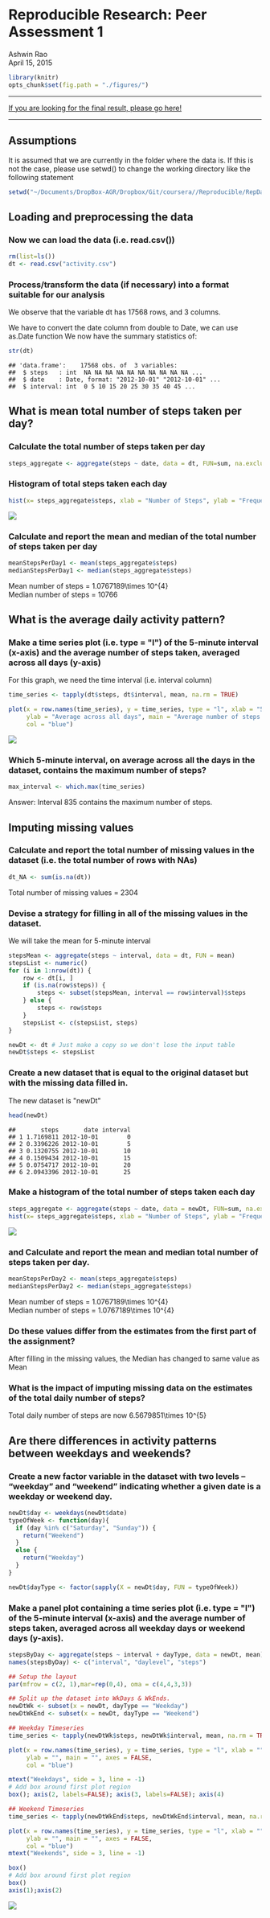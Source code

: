 # Reproducible Research: Peer Assessment 1
Ashwin Rao  
April 15, 2015  

```r
library(knitr)
opts_chunk$set(fig.path = "./figures/")
```


-------------

[If you are looking for the final result, please go here!](https://github.com/ashwingrao/RepData_PeerAssessment1/blob/master/PA1_template.md "Click Here")

-------------

## Assumptions
It is assumed that we are currently in the folder where the data is. If this is not the case, please use setwd() to change the working directory like the following statement


```r
setwd("~/Documents/DropBox-AGR/Dropbox/Git/coursera//Reproducible/RepData_PeerAssessment1/")
```

## Loading and preprocessing the data

### Now we can load the data (i.e. read.csv())


```r
rm(list=ls())
dt <- read.csv("activity.csv")
```

### Process/transform the data (if necessary) into a format suitable for our analysis
We observe that the variable dt has 17568 rows, and 3 columns.

We have to convert the date column from double to Date, we can use as.Date function 
We now have the summary statistics of:

```r
str(dt)
```

```
## 'data.frame':	17568 obs. of  3 variables:
##  $ steps   : int  NA NA NA NA NA NA NA NA NA NA ...
##  $ date    : Date, format: "2012-10-01" "2012-10-01" ...
##  $ interval: int  0 5 10 15 20 25 30 35 40 45 ...
```

## What is mean total number of steps taken per day?
### Calculate the total number of steps taken per day

```r
steps_aggregate <- aggregate(steps ~ date, data = dt, FUN=sum, na.exclude=TRUE)
```

### Histogram of total steps taken each day

```r
hist(x= steps_aggregate$steps, xlab = "Number of Steps", ylab = "Frequency", main = "Histogram of total steps taken each day", col = "blue")
```

![](./figures/histogramOfSteps-1.png) 

### Calculate and report the mean and median of the total number of steps taken per day

```r
meanStepsPerDay1 <- mean(steps_aggregate$steps)
medianStepsPerDay1 <- median(steps_aggregate$steps)
```

Mean number of steps = 1.0767189\times 10^{4}  
Median number of steps = 10766

## What is the average daily activity pattern?

### Make a time series plot (i.e. type = "l") of the 5-minute interval (x-axis) and the average number of steps taken, averaged across all days (y-axis)


For this graph, we need the time interval (i.e. interval column)

```r
time_series <- tapply(dt$steps, dt$interval, mean, na.rm = TRUE)

plot(x = row.names(time_series), y = time_series, type = "l", xlab = "5-min interval", 
     ylab = "Average across all days", main = "Average number of steps taken", 
     col = "blue")
```

![](./figures/timeSeries-1.png) 

### Which 5-minute interval, on average across all the days in the dataset, contains the maximum number of steps?

```r
max_interval <- which.max(time_series)
```
Answer: Interval 835 contains the maximum number of steps.

## Imputing missing values

### Calculate and report the total number of missing values in the dataset (i.e. the total number of rows with NAs)

```r
dt_NA <- sum(is.na(dt))
```
Total number of missing values = 2304

### Devise a strategy for filling in all of the missing values in the dataset. 

We will take the mean for 5-minute interval

```r
stepsMean <- aggregate(steps ~ interval, data = dt, FUN = mean)
stepsList <- numeric()
for (i in 1:nrow(dt)) {
    row <- dt[i, ]
    if (is.na(row$steps)) {
        steps <- subset(stepsMean, interval == row$interval)$steps
    } else {
        steps <- row$steps
    }
    stepsList <- c(stepsList, steps)
}

newDt <- dt # Just make a copy so we don't lose the input table
newDt$steps <- stepsList
```

### Create a new dataset that is equal to the original dataset but with the missing data filled in.
The new dataset is "newDt"

```r
head(newDt)
```

```
##       steps       date interval
## 1 1.7169811 2012-10-01        0
## 2 0.3396226 2012-10-01        5
## 3 0.1320755 2012-10-01       10
## 4 0.1509434 2012-10-01       15
## 5 0.0754717 2012-10-01       20
## 6 2.0943396 2012-10-01       25
```

### Make a histogram of the total number of steps taken each day 

```r
steps_aggregate <- aggregate(steps ~ date, data = newDt, FUN=sum, na.exclude=TRUE)
hist(x= steps_aggregate$steps, xlab = "Number of Steps", ylab = "Frequency", main = "Histogram of total steps taken each day", col = "blue")
```

![](./figures/histNoNull-1.png) 

### and Calculate and report the mean and median total number of steps taken per day. 


```r
meanStepsPerDay2 <- mean(steps_aggregate$steps)
medianStepsPerDay2 <- median(steps_aggregate$steps)
```

Mean number of steps = 1.0767189\times 10^{4}  
Median number of steps = 1.0767189\times 10^{4}

### Do these values differ from the estimates from the first part of the assignment? 
After filling in the missing values, the Median has changed to same value as Mean

### What is the impact of imputing missing data on the estimates of the total daily number of steps?
Total daily number of steps are now 6.5679851\times 10^{5}

## Are there differences in activity patterns between weekdays and weekends?

### Create a new factor variable in the dataset with two levels – “weekday” and “weekend” indicating whether a given date is a weekday or weekend day.

```r
newDt$day <- weekdays(newDt$date)
typeOfWeek <- function(day){
  if (day %in% c("Saturday", "Sunday")) {
    return("Weekend")
  } 
  else {
    return("Weekday")
  }
} 

newDt$dayType <- factor(sapply(X = newDt$day, FUN = typeOfWeek))
```

### Make a panel plot containing a time series plot (i.e. type = "l") of the 5-minute interval (x-axis) and the average number of steps taken, averaged across all weekday days or weekend days (y-axis). 

```r
stepsByDay <- aggregate(steps ~ interval + dayType, data = newDt, mean)
names(stepsByDay) <- c("interval", "daylevel", "steps")

## Setup the layout
par(mfrow = c(2, 1),mar=rep(0,4), oma = c(4,4,3,3))

## Split up the dataset into WkDays & WkEnds.
newDtWk <- subset(x = newDt, dayType == "Weekday")
newDtWkEnd <- subset(x = newDt, dayType == "Weekend")

## Weekday Timeseries
time_series <- tapply(newDtWk$steps, newDtWk$interval, mean, na.rm = TRUE)

plot(x = row.names(time_series), y = time_series, type = "l", xlab = "", 
     ylab = "", main = "", axes = FALSE,
     col = "blue")

mtext("Weekdays", side = 3, line = -1)
# Add box around first plot region
box(); axis(2, labels=FALSE); axis(3, labels=FALSE); axis(4)

## Weekend Timeseries
time_series <- tapply(newDtWkEnd$steps, newDtWkEnd$interval, mean, na.rm = TRUE)

plot(x = row.names(time_series), y = time_series, type = "l", xlab = "", 
     ylab = "", main = "", axes = FALSE,
     col = "blue")
mtext("Weekends", side = 3, line = -1)

box()
# Add box around first plot region
box()
axis(1);axis(2)
```

![](./figures/timeseriesPanel-1.png) 





